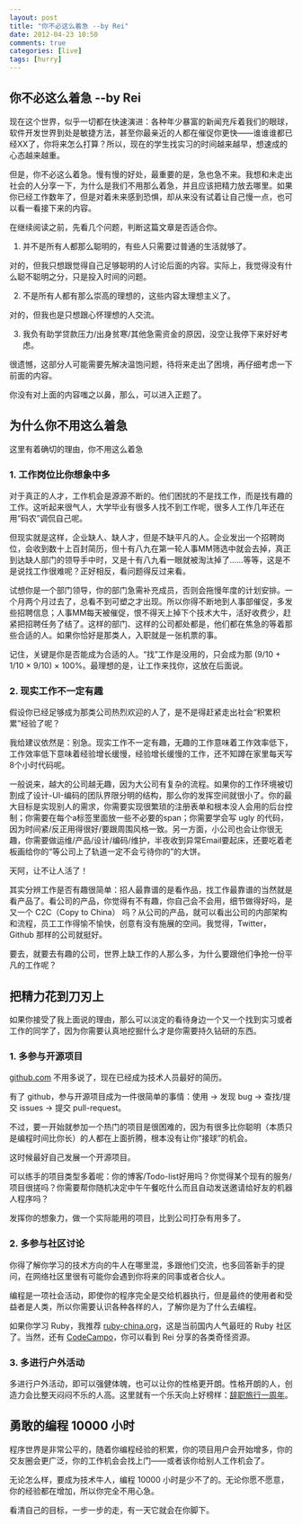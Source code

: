 ```yaml
---
layout: post
title: "你不必这么着急 --by Rei"
date: 2012-04-23 10:50
comments: true
categories: [live]
tags: [hurry]
---
```

## 你不必这么着急 --by Rei
现在这个世界，似乎一切都在快速演进：各种年少暴富的新闻充斥着我们的眼球，软件开发世界到处是敏捷方法，甚至你最亲近的人都在催促你更快——谁谁谁都已经XX了，你将来怎么打算？所以，现在的学生找实习的时间越来越早，想速成的心态越来越重。

但是，你不必这么着急。慢有慢的好处，最重要的是，急也急不来。我想和未走出社会的人分享一下，为什么是我们不用那么着急，并且应该把精力放去哪里。如果你已经工作数年了，但是对着未来感到恐惧，却从来没有试着让自己慢一点，也可以看一看接下来的内容。

在继续阅读之前，先看几个问题，判断这篇文章是否适合你。

1. 并不是所有人都那么聪明的，有些人只需要过普通的生活就够了。

对的，但我只想跟觉得自己足够聪明的人讨论后面的内容。实际上，我觉得没有什么聪不聪明之分，只是投入时间的问题。

2. 不是所有人都有那么崇高的理想的，这些内容太理想主义了。

对的，但我也是只想跟心怀理想的人交流。

3. 我负有助学贷款压力/出身贫寒/其他急需资金的原因，没空让我停下来好好考虑。

很遗憾，这部分人可能需要先解决温饱问题，待将来走出了困境，再仔细考虑一下前面的内容。

你没有对上面的内容嗤之以鼻，那么，可以进入正题了。
<h2>为什么你不用这么着急</h2>
这里有着确切的理由，你不用这么着急
<h3>1. 工作岗位比你想象中多</h3>
对于真正的人才，工作机会是源源不断的。他们困扰的不是找工作，而是找有趣的工作。这听起来很气人，大学毕业有很多人找不到工作呢，很多人工作几年还在用“码农”调侃自己呢。

但现实就是这样，企业缺人、缺人才，但是不缺平凡的人。企业发出一个招聘岗位，会收到数十上百封简历，但十有八九在第一轮人事MM筛选中就会去掉，真正到达缺人部门的领导手中时，又是十有八九看一眼就被淘汰掉了……等等，这是不是说找工作很难呢？正好相反，看问题得反过来看。

试想你是一个部门领导，你的部门急需补充成员，否则会拖慢年度的计划安排。一个月两个月过去了，总看不到可塑之才出现。所以你得不断地到人事部催促，多发些招聘信息；人事MM每天被催促，恨不得天上掉下个技术大牛，活好收费少，赶紧把招聘任务了结了。这样的部门、这样的公司都处都是，他们都在焦急的等着那些合适的人。如果你恰好是那类人，入职就是一张机票的事。

记住，关键是你是否能成为合适的人。“找”工作是没用的，只会成为那 (9/10 + 1/10 × 9/10) × 100%。最理想的是，让工作来找你，这放在后面说。
<h3>2. 现实工作不一定有趣</h3>
假设你已经足够成为那类公司热烈欢迎的人了，是不是得赶紧走出社会“积累积累”经验了呢？

我给建议依然是：别急。现实工作不一定有趣，无趣的工作意味着工作效率低下，工作效率低下意味着经验增长缓慢，经验增长缓慢的工作，还不知蹲在家里每天写8个小时代码呢。

一般说来，越大的公司越无趣，因为大公司有复杂的流程。如果你的工作环境被切割成了设计-UI-编码的团队界限分明的结构，那么你的发挥空间就很小了。你的最大目标是实现别人的需求，你需要实现很繁琐的注册表单和根本没人会用的后台控制；你需要在每个a标签里面放一些不必要的span；你需要学会写 ugly 的代码，因为时间紧/反正用得很好/要跟周围风格一致。另一方面，小公司也会让你很无趣，你需要做运维/产品/设计/编码/维护，半夜收到异常Email要起床，还要吃着老板画给你的“等公司上了轨道一定不会亏待你的”的大饼。

天阿，让不让人活了！

其实分辨工作是否有趣很简单：招人最靠谱的是看作品，找工作最靠谱的当然就是看产品了。看公司的产品，你觉得有不有趣，你自己会不会用，细节做得好吗，是又一个 C2C（Copy to China） 吗？从公司的产品，就可以看出公司的内部架构和流程，员工工作得愉不愉快，创意有没有施展的空间。我觉得，Twitter，Github 那样的公司就挺好。

要去，就要去有趣的公司，世界上缺工作的人那么多，为什么要跟他们争抢一份平凡的工作呢？
<h2>把精力花到刀刃上</h2>
如果你接受了我上面说的理由，那么可以淡定的看待身边一个又一个找到实习或者工作的同学了，因为你需要认真地挖掘什么才是你需要持久钻研的东西。
<h3>1. 多参与开源项目</h3>
<a href="http://github.com/">github.com</a> 不用多说了，现在已经成为技术人员最好的简历。

有了 github，参与开源项目成为一件很简单的事情：使用 -&gt; 发现 bug -&gt; 查找/提交 issues -&gt; 提交 pull-request。

不过，要一开始就参加一个热门的项目是很困难的，因为有很多比你聪明（本质只是编程时间比你长）的人都在上面折腾，根本没有让你“接球”的机会。

这时候最好自己发展一个开源项目。

可以练手的项目类型多着呢：你的博客/Todo-list好用吗？你觉得某个现有的服务/项目很搓吗？你需要帮你随机决定中午午餐吃什么而且自动发送邀请给好友的机器人程序吗？

发挥你的想象力，做一个实际能用的项目，比到公司打杂有用多了。
<h3>2. 多参与社区讨论</h3>
你得了解你学习的技术方向的牛人在哪里混，多跟他们交流，也多回答新手的提问，在网络社区里很有可能你会遇到你将来的同事或者合伙人。

编程是一项社会活动，即使你的程序完全是交给机器执行，但是最终的使用者和受益者是人类，所以你需要认识各种各样的人，了解你是为了什么去编程。

如果你学习 Ruby，我推荐 <a href="http://ruby-china.org/">ruby-china.org</a>，这是当前国内人气最旺的 Ruby 社区了。当然，还有 <a href="http://codecampo.com/">CodeCampo</a>，你可以看到 Rei 分享的各类奇怪资源。
<h3>3. 多进行户外活动</h3>
多进行户外活动，即可以强健体魄，也可以让你的性格更开朗。性格开朗的人，创造力会比整天闷闷不乐的人高。这里就有一个乐天向上好榜样：<a href="http://imtx.me/archives/1713.html">辞职旅行一周年</a>。
<h2>勇敢的编程 10000 小时</h2>
程序世界是非常公平的，随着你编程经验的积累，你的项目用户会开始增多，你的交友圈会更广泛，你的工作机会会找上门——或者该你给别人工作机会了。

无论怎么样，要成为技术牛人，编程 10000 小时是少不了的。无论你愿不愿意，你的经验都在增加，所以你完全不用心急。

看清自己的目标，一步一步的走，有一天它就会在你脚下。

